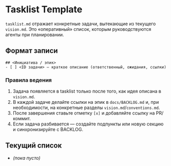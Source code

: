 # Tasklist Template

`tasklist.md` отражает конкретные задачи, вытекающие из текущего `vision.md`. Это «оперативный» список, которым руководствуются агенты при планировании.

## Формат записи
```
## <Инициатива / эпик>
- [ ] <ID задачи> — краткое описание (ответственный, ожидания, ссылки)
```

### Правила ведения
1. Задача появляется в tasklist только после того, как идея описана в `vision.md`.
2. В каждой задаче делайте ссылки на эпик в `docs/BACKLOG.md` и, при необходимости, на конкретные разделы `vision.md`/`conventions.md`.
3. После завершения ставьте отметку `[x]` и добавляйте ссылку на PR/коммит.
4. Если задача разбивается — создайте подпункты или новую секцию и синхронизируйте с BACKLOG.

## Текущий список
- *(пока пусто)*
